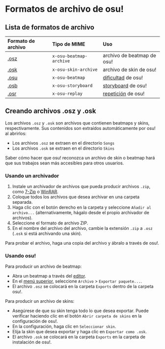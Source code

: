 # Formatos de archivo de osu!

## Lista de formatos de archivo

| Formato de archivo | Tipo de MIME | Uso |
| :-- | :-- | :-- |
| [.osz](/wiki/Client/File_formats/Osz_(file_format)) | `x-osu-beatmap-archive` | archivo de beatmap de osu! |
| [.osk](/wiki/Client/File_formats/Osk_(file_format)) | `x-osu-skin-archive` | archivo de skin de osu! |
| [.osu](/wiki/Client/File_formats/Osu_(file_format)) | `x-osu-beatmap` | [dificultad](/wiki/Beatmap/Difficulty) de osu! |
| [.osb](/wiki/Client/File_formats/Osb_(file_format)) | `x-osu-storyboard` | [storyboard](/wiki/Storyboard/Scripting) de osu! |
| [.osr](/wiki/Client/File_formats/Osr_(file_format)) | `x-osu-replay` | [repetición](/wiki/Gameplay/Replay) de osu! |

## Creando archivos .osz y .osk

Los archivos `.osz` y `.osk` son archivos que contienen beatmaps y skins, respectivamente. Sus contenidos son extraídos automáticamente por osu! al abrirlos:

- Los archivos `.osz` se extraen en el directorio `Songs`
- Los archivos `.osk` se extraen en el directorio `Skins`

Saber cómo hacer que osu! reconozca un archivo de skin o beatmap hará que sus trabajos sean más accesibles para otros usuarios.

### Usando un archivador

1. Instale un archivador de archivos que pueda producir archivos `.zip`, como [7-Zip](https://www.7-zip.org/) o [WinRAR](https://www.rarlab.com/).
2. Coloque todos los archivos que desea archivar en una carpeta separada.
3. Haga clic con el botón derecho en la carpeta y seleccione `Añadir al archivo...` (alternativamente, hágalo desde el propio archivador de archivos).
4. Seleccione el formato de archivo ZIP.
5. En el nombre del archivo del archivo, cambie la extensión `.zip` a `.osz` (`.osk` si está archivando una skin).

Para probar el archivo, haga una copia del archivo y ábralo a través de osu!.

### Usando osu!

Para producir un archivo de beatmap:

- Abra un beatmap a través del [editor](/wiki/Client/Beatmap_editor).
- En el [menú superior](/wiki/Client/Beatmap_editor/Menu), seleccione `Archivo` > `Exportar paquete...`.
- El archivo `.osz` se colocará en la carpeta `Exports` dentro de la carpeta osu!.

Para producir un archivo de skins:

- Asegúrese de que su skin tenga todo lo que desea exportar. Puede verificar haciendo clic en el botón `Abrir carpeta de skins` en la configuración de osu!.
- En la configuración, haga clic en `Seleccionar skin`.
- Elija la skin que desea exportar y haga clic en `Exportar como .osk`.
- El archivo `.osk` se colocará en la carpeta `Exports` en la carpeta de instalación de osu!.
